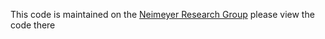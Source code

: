 This code is maintained on the [Neimeyer Research Group](https://github.com/NiemeyerResearchGroup/cuIBM) please view the code there
